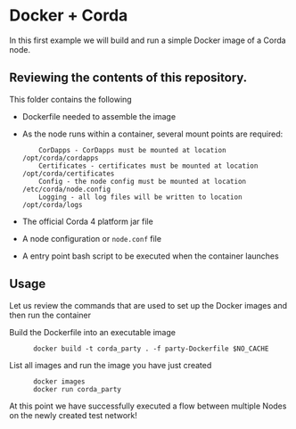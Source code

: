 # Docker + Corda

In this first example we will build and run a simple Docker image of a Corda node.

## Reviewing the contents of this repository.

This folder contains the following


* Dockerfile needed to assemble the image
* As the node runs within a container, several mount points are required:

          CorDapps - CorDapps must be mounted at location /opt/corda/cordapps
          Certificates - certificates must be mounted at location /opt/corda/certificates
          Config - the node config must be mounted at location /etc/corda/node.config
          Logging - all log files will be written to location /opt/corda/logs

* The official Corda 4 platform jar file
* A node configuration or `node.conf` file
* A entry point bash script to be executed when the container launches

## Usage  
Let us review the commands that are used to set up the Docker images and then run the container 

Build the Dockerfile into an executable image

          docker build -t corda_party . -f party-Dockerfile $NO_CACHE
          
List all images and run the image you have just created

          docker images 
          docker run corda_party
     
At this point we have successfully executed a flow between multiple Nodes on the newly created test network!  
